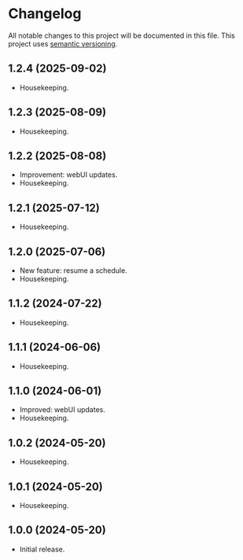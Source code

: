 # Changelog

All notable changes to this project will be documented in this file. This project uses [semantic versioning](https://semver.org/).

## 1.2.4 (2025-09-02)
  * Housekeeping.

## 1.2.3 (2025-08-09)
  * Housekeeping.

## 1.2.2 (2025-08-08)
  * Improvement: webUI updates.
  * Housekeeping.

## 1.2.1 (2025-07-12)
  * Housekeeping.

## 1.2.0 (2025-07-06)
  * New feature: resume a schedule.
  * Housekeeping.

## 1.1.2 (2024-07-22)
  * Housekeeping.

## 1.1.1 (2024-06-06)
  * Housekeeping.

## 1.1.0 (2024-06-01)
  * Improved: webUI updates.
  * Housekeeping.

## 1.0.2 (2024-05-20)
  * Housekeeping.

## 1.0.1 (2024-05-20)
  * Housekeeping.

## 1.0.0 (2024-05-20)
  * Initial release.
